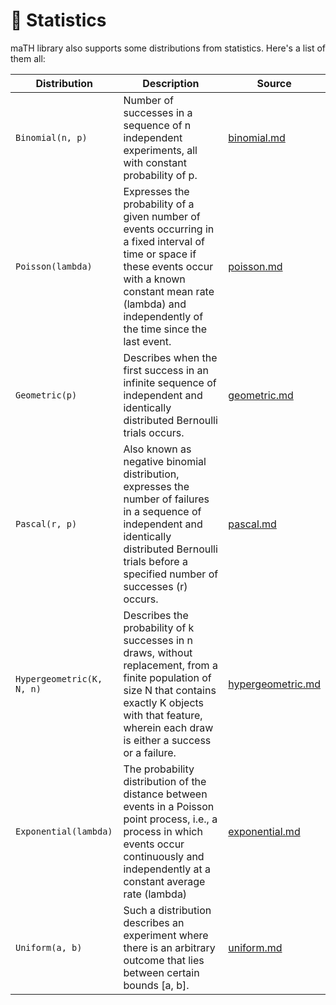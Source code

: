 # 🥶 Statistics

maTH library also supports some distributions from statistics. Here's a list of them all:

<table data-full-width="true"><thead><tr><th>Distribution</th><th>Description</th><th data-type="content-ref">Source</th></tr></thead><tbody><tr><td><code>Binomial(n, p)</code></td><td>Number of successes in a sequence of n independent experiments, all with constant probability of p. </td><td><a href="binomial.md">binomial.md</a></td></tr><tr><td><code>Poisson(lambda)</code></td><td>Expresses the probability of a given number of events occurring in a fixed interval of time or space if these events occur with a known constant mean rate (lambda) and independently of the time since the last event.</td><td><a href="poisson.md">poisson.md</a></td></tr><tr><td><code>Geometric(p)</code></td><td>Describes when the first success in an infinite sequence of independent and identically distributed Bernoulli trials occurs.</td><td><a href="geometric.md">geometric.md</a></td></tr><tr><td><code>Pascal(r, p)</code></td><td>Also known as negative binomial distribution, expresses the number of failures in a sequence of independent and identically distributed Bernoulli trials before a specified number of successes (r) occurs.</td><td><a href="pascal.md">pascal.md</a></td></tr><tr><td><code>Hypergeometric(K, N, n)</code></td><td>Describes the probability of k successes in n draws, without replacement, from a finite population of size N that contains exactly K objects with that feature, wherein each draw is either a success or a failure.</td><td><a href="hypergeometric.md">hypergeometric.md</a></td></tr><tr><td><code>Exponential(lambda)</code></td><td>The probability distribution of the distance between events in a Poisson point process, i.e., a process in which events occur continuously and independently at a constant average rate (lambda)</td><td><a href="exponential.md">exponential.md</a></td></tr><tr><td><code>Uniform(a, b)</code></td><td>Such a distribution describes an experiment where there is an arbitrary outcome that lies between certain bounds [a, b].</td><td><a href="uniform.md">uniform.md</a></td></tr></tbody></table>
